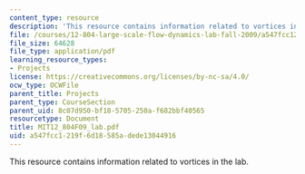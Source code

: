 ```yaml
---
content_type: resource
description: 'This resource contains information related to vortices in the lab. '
file: /courses/12-804-large-scale-flow-dynamics-lab-fall-2009/a547fcc1219f6d18585adede13044916_MIT12_804F09_lab.pdf
file_size: 64628
file_type: application/pdf
learning_resource_types:
- Projects
license: https://creativecommons.org/licenses/by-nc-sa/4.0/
ocw_type: OCWFile
parent_title: Projects
parent_type: CourseSection
parent_uid: 8c07d950-bf18-5705-250a-f682bbf40565
resourcetype: Document
title: MIT12_804F09_lab.pdf
uid: a547fcc1-219f-6d18-585a-dede13044916
---
```

This resource contains information related to vortices in the lab. 